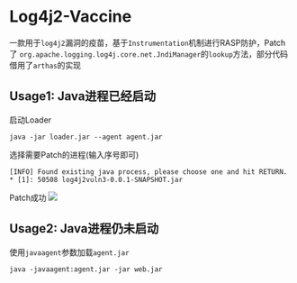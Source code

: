 # Log4j2-Vaccine
一款用于`log4j2`漏洞的疫苗，基于`Instrumentation`机制进行RASP防护，Patch了
`org.apache.logging.log4j.core.net.JndiManager`的`lookup`方法，部分代码借用了`arthas`的实现

## Usage1: Java进程已经启动
启动Loader
```
java -jar loader.jar --agent agent.jar
```

选择需要Patch的进程(输入序号即可)
```
[INFO] Found existing java process, please choose one and hit RETURN.
* [1]: 50508 log4j2vuln3-0.0.1-SNAPSHOT.jar

```

Patch成功
![](https://dinfinite.oss-cn-beijing.aliyuncs.com/image/20211210162759.png)

## Usage2: Java进程仍未启动
使用`javaagent`参数加载`agent.jar`
```
java -javaagent:agent.jar -jar web.jar
```
